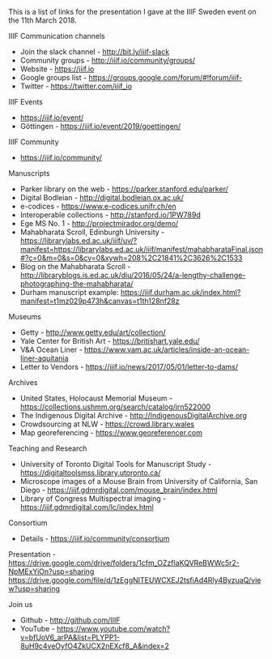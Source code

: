 This is a list of links for the presentation I gave at the IIIF Sweden event on the 11th March 2018. 

IIIF Communication channels
 * Join the slack channel - http://bit.ly/iiif-slack
 * Community groups - http://iiif.io/community/groups/
 * Website - https://iiif.io
 * Google groups list - https://groups.google.com/forum/#!forum/iiif-
 * Twitter - https://twitter.com/iiif_io

IIIF Events
 * https://iiif.io/event/
 * Göttingen - https://iiif.io/event/2019/goettingen/

IIIF Community
 * https://iiif.io/community/
 
Manuscripts
 * Parker library on the web - https://parker.stanford.edu/parker/
 * Digital Bodleian - http://digital.bodleian.ox.ac.uk/
 * e-codices - https://www.e-codices.unifr.ch/en
 * Interoperable collections - http://stanford.io/1PW789d
 * Ege MS No. 1 - http://projectmirador.org/demo/
 * Mahabharata Scroll, Edinburgh University - https://librarylabs.ed.ac.uk/iiif/uv/?manifest=https://librarylabs.ed.ac.uk/iiif/manifest/mahabharataFinal.json#?c=0&m=0&s=0&cv=0&xywh=208%2C21841%2C3626%2C1533
 * Blog on the Mahabharata Scroll - http://libraryblogs.is.ed.ac.uk/diu/2016/05/24/a-lengthy-challenge-photographing-the-mahabharata/
 * Durham manuscript example: https://iiif.durham.ac.uk/index.html?manifest=t1mz029p473h&canvas=t1th128nf28z

Museums
 * Getty - http://www.getty.edu/art/collection/
 * Yale Center for British Art - https://britishart.yale.edu/
 * V&A Ocean Liner - https://www.vam.ac.uk/articles/inside-an-ocean-liner-aquitania
 * Letter to Vendors - https://iiif.io/news/2017/05/01/letter-to-dams/

Archives
 * United States, Holocaust Memorial Museum - https://collections.ushmm.org/search/catalog/irn522000 
 * The Indigenous Digital Archive - http://IndigenousDigitalArchive.org  
 * Crowdsourcing at NLW - https://crowd.library.wales
 * Map georeferencing - https://www.georeferencer.com
 
Teaching and Research
 * University of Toronto Digital Tools for Manuscript Study - https://digitaltoolsmss.library.utoronto.ca/
 * Microscope images of a Mouse Brain from University of California, San Diego - https://iiif.gdmrdigital.com/mouse_brain/index.html
 * Library of Congress Multispectral imaging - https://iiif.gdmrdigital.com/lc/index.html
 
Consortium
 * Details - https://iiif.io/community/consortium

Presentation - https://drive.google.com/drive/folders/1cfm_OZzflaKQVReBWWc5r2-NpMExYiOn?usp=sharing
https://drive.google.com/file/d/1zEggNITEUWCXEJ2tsfiAd4Rly4ByzuaQ/view?usp=sharing

Join us
 * Github - http://github.com/IIIF
 * YouTube - https://www.youtube.com/watch?v=bfUoV6_arPA&list=PLYPP1-8uH9c4veOyfO4ZkUCX2nEXcf8_A&index=2
